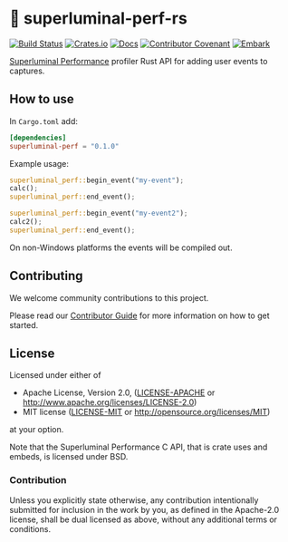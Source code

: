 # 🔆 superluminal-perf-rs

[![Build Status](https://github.com/EmbarkStudios/superluminal-perf-rs/workflows/CI/badge.svg)](https://github.com/EmbarkStudios/superluminal-perf-rs/actions?workflow=CI)
[![Crates.io](https://img.shields.io/crates/v/superluminal-perf.svg)](https://crates.io/crates/superluminal-perf)
[![Docs](https://docs.rs/superluminal-perf/badge.svg)](https://docs.rs/superluminal-perf)
[![Contributor Covenant](https://img.shields.io/badge/contributor%20covenant-v1.4%20adopted-ff69b4.svg)](CODE_OF_CONDUCT.md)
[![Embark](https://img.shields.io/badge/embark-open%20source-blueviolet.svg)](http://embark.dev)

[Superluminal Performance](https://superluminal.eu/) profiler Rust API for adding user events to captures.

## How to use

In `Cargo.toml` add:

```toml
[dependencies]
superluminal-perf = "0.1.0"
```

Example usage:

```rust
superluminal_perf::begin_event("my-event");
calc();
superluminal_perf::end_event();

superluminal_perf::begin_event("my-event2");
calc2();
superluminal_perf::end_event();
```

On non-Windows platforms the events will be compiled out.

## Contributing

We welcome community contributions to this project.

Please read our [Contributor Guide](CONTRIBUTING.md) for more information on how to get started.

## License

Licensed under either of

* Apache License, Version 2.0, ([LICENSE-APACHE](LICENSE-APACHE) or http://www.apache.org/licenses/LICENSE-2.0)
* MIT license ([LICENSE-MIT](LICENSE-MIT) or http://opensource.org/licenses/MIT)

at your option.

Note that the Superluminal Performance C API, that is crate uses and embeds, is licensed under BSD.

### Contribution

Unless you explicitly state otherwise, any contribution intentionally submitted for inclusion in the work by you, as defined in the Apache-2.0 license, shall be dual licensed as above, without any additional terms or conditions.
